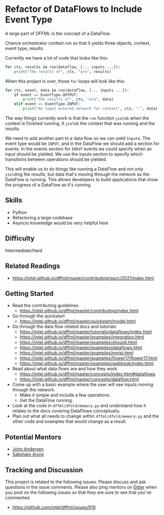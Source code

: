 # Refactor of DataFlows to Include Event Type

A large part of DFFML is the concept of a DataFlow.

Chance orchestrator context run so that it yields three objects, context, event
type, results.

Currently we have a lot of code that looks like this:

```python
for ctx, results in run(dataflow, [... inputs ...]):
    print("The results of", ctx, "are", results)
```

When this project is over, those `for` loops will look like this:

```python
for ctx, event, data in run(dataflow, [... inputs ...]):
    if event == EventType.OUTPUT:
        print("The results of", ctx, "are", data)
    elif event == EventType.INPUT:
        print("An input entered network for context", ctx, ":", data)
```

The way things currently work is that the `run` function `yield`s when the
context is finished running. It `yield`s the context that was running and the
results.

We need to add another part to a data flow so we can yield `Input`s. The event
type would be `INPUT`, and in the DataFlow we should add a section for events.
In the events section for `INPUT` events we could specify when an
input should be yielded. We use the inputs section to specify which transitions
between operations should be yielded.

This will enable us to do things like running a DataFlow and not only `yield`ing
the results, but data that's moving through the network as the DataFlow is
running. This allows developers to build applications that show the progress of
a DataFlow as it's running.

## Skills

- Python
- Refactoring a large codebase
- Asyncio knowledge would be very helpful here

## Difficulty

Intermediate/Hard

## Related Readings

- https://intel.github.io/dffml/master/contributing/gsoc/2021/index.html

## Getting Started

- Read the contributing guidelines
  - https://intel.github.io/dffml/master/contributing/index.html
- Go through the quickstart
  - https://intel.github.io/dffml/master/quickstart/model.html
- Go through the data flow related docs and tutorials
  - https://intel.github.io/dffml/master/tutorials/dataflows/index.html
  - https://intel.github.io/dffml/master/examples/integration.html
  - https://intel.github.io/dffml/master/examples/shouldi.html
  - https://intel.github.io/dffml/master/examples/dataflows.html
  - https://intel.github.io/dffml/master/examples/mnist.html
  - https://intel.github.io/dffml/master/examples/flower17/flower17.html
  - https://intel.github.io/dffml/master/examples/webhook/index.html
- Read about what data flows are and how they work
  - https://intel.github.io/dffml/master/concepts/index.html#dataflows
  - https://intel.github.io/dffml/master/concepts/dataflow.html
- Come up with a basic example where the user will see inputs moving through the
  network.
  - Make it simple and include a few operations.
  - Get the DataFlow running.
- Look at the code in `dffml/dfold/memory.py` and understand how it relates to the
  docs covering DataFlows conceptually.
- Plan out what all needs to change within `dffml/dfold/memory.py` and the other
  code and examples that would change as a result.

## Potential Mentors

- [John Andersen](https://github.com/pdxjohnny)
- [Saksham Arora](https://github.com/sakshamarora1)

## Tracking and Discussion

This project is related to the following issues. Please discuss and ask
questions in the issue comments. Please also ping mentors on
[Gitter](https://gitter.im/dffml/community) when you post on the following
issues so that they are sure to see that you've commented.

- https://github.com/intel/dffml/issues/919

